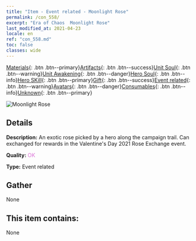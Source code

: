 ```yaml
---
title: "Item - Event related - Moonlight Rose"
permalink: /con_558/
excerpt: "Era of Chaos  Moonlight Rose"
last_modified_at: 2021-04-23
locale: en
ref: "con_558.md"
toc: false
classes: wide
---
```

 [Materials](/Items/){: .btn .btn--primary}[Artifacts](/Items/Artifacts/){: .btn .btn--success}[Unit Soul](/Items/UnitSoul/){: .btn .btn--warning}[Unit Awakening](/Items/UnitAwakening/){: .btn .btn--danger}[Hero Soul](/Items/HeroSoul/){: .btn .btn--info}[Hero SKill](/Items/HeroSkill/){: .btn .btn--primary}[Gift](/Items/Gift/){: .btn .btn--success}[Event related](/Items/Events/){: .btn .btn--warning}[Avatars](/Items/Avatars/){: .btn .btn--danger}[Consumables](/Items/Consumables/){: .btn .btn--info}[Unknown](/Items/Unknown/){: .btn .btn--primary}

 ![Moonlight Rose](/images/t/i_3059.png)

## Details
 **Description:** An exotic rose picked by a hero along the campaign trail. Can exchanged for rewards in the Valentine's Day 2021 Rose Exchange event.

 **Quality:** <span style="color: #DA70D6">OK</span>

 **Type:** Event related

## Gather

  None

## This item contains:

  None

